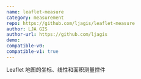 ```yaml
---
name: leaflet-measure
category: measurement
repo: https://github.com/ljagis/leaflet-measure
author: LJA GIS
author-url: https://github.com/ljagis
demo: 
compatible-v0:
compatible-v1: true
---
```


Leaflet 地图的坐标、线性和面积测量控件
